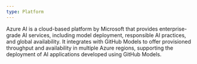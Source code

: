 ```yaml
---
type: Platform
---
```


Azure AI is a cloud-based platform by Microsoft that provides enterprise-grade AI services, including model deployment, responsible AI practices, and global availability. It integrates with GitHub Models to offer provisioned throughput and availability in multiple Azure regions, supporting the deployment of AI applications developed using GitHub Models.
